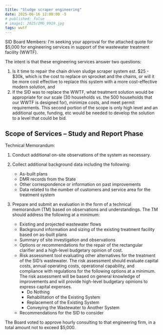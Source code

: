 ```yaml
---
title: "Sludge scraper engineering"
date: 2025-06-16 12:00:00 -5
# published: false
# image1: 2025/IMG_9919.jpg
tags: wwtf
---
```


SID Board Members: I'm seeking your approval for the attached quote for $5,000 for engineering services in support of the wastewater treatment facility (WWTF).
<!-- excerpt -->

The intent is that these engineering services answer two questions:

1) Is it time to repair the chain driven sludge scraper system est. $25 - $30k, which is the cost to replace on sprocket and the chains, or will it be more cost effective to replace this system with a more cost-effective modern solution, and
2) If the SID was to replace the WWTF, what treatment solution would be appropriate for our scale (30 households vs. the 500 households that our WWTF is designed for), minimize costs, and meet permit requirements.  This second portion of the scope is only high level and an additional quote, funding, etc would be needed to develop the solution to a level that could be bid.

## Scope of Services – Study and Report Phase

Technical Memorandum:
1. Conduct additional on-site observations of the system as necessary.
2. Collect additional background data including the following:
   * As-built plans
   * DMR records from the State
   * Other correspondence or information on past improvements
   * Data related to the number of customers and service area for the treatment system

3. Prepare and submit an evaluation in the form of a technical memorandum (TM) based on observations and understandings. The TM should address the following at a minimum:
   * Existing and projected wastewater flows
   * Background information and sizing of the existing treatment facility based on as-built plans
   * Summary of site investigation and observations
   * Options or recommendations for the repair of the rectangular clarifier and a high-level budgetary opinion of cost.
   * Risk assessment tool evaluating other alternatives for the treatment of the SID’s wastewater. The risk assessment should evaluate capital costs, annual operating costs, operational capability, and compliance with regulations for the following options at a minimum. The risk assessment will be based on general knowledge of improvements and will provide high-level budgetary opinions to
express capital expenses.
      * Do Nothing
      * Rehabilitation of the Existing System
      * Replacement of the Existing System
      * Conveying the Wastewater to Another System
   * Recommendations for the SID to consider

The Board voted to approve hourly consulting to that engineering firm, in a total amount not to
exceed $5,000.
